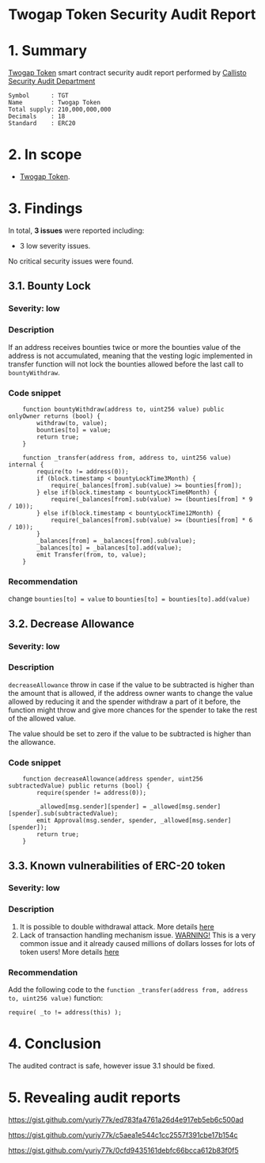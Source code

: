 # Twogap Token Security Audit Report

# 1. Summary

[Twogap Token](https://etherscan.io/address/0xf96aa656ec0e0ac163590db372b430cf3c0d61ca#code) smart contract security audit report performed by [Callisto Security Audit Department](https://github.com/EthereumCommonwealth/Auditing)

	Symbol      : TGT
	Name        : Twogap Token
	Total supply: 210,000,000,000
	Decimals    : 18 
	Standard    : ERC20

# 2. In scope

- [Twogap Token](https://etherscan.io/address/0xf96aa656ec0e0ac163590db372b430cf3c0d61ca#code).

# 3. Findings

In total, **3 issues** were reported including:

- 3 low severity issues.

No critical security issues were found.

## 3.1. Bounty Lock

### Severity: low

### Description

If an address receives bounties twice or more the bounties value of the address is not accumulated, meaning that the vesting logic implemented in transfer function will not lock the bounties allowed before the last call to `bountyWithdraw`.

### Code snippet

```
    function bountyWithdraw(address to, uint256 value) public onlyOwner returns (bool) {
        withdraw(to, value);
        bounties[to] = value;
        return true;
    }
```

```
    function _transfer(address from, address to, uint256 value) internal {
        require(to != address(0));
        if (block.timestamp < bountyLockTime3Month) {
            require(_balances[from].sub(value) >= bounties[from]);
        } else if(block.timestamp < bountyLockTime6Month) {
            require(_balances[from].sub(value) >= (bounties[from] * 9 / 10));
        } else if(block.timestamp < bountyLockTime12Month) {
            require(_balances[from].sub(value) >= (bounties[from] * 6 / 10));
        }
        _balances[from] = _balances[from].sub(value);
        _balances[to] = _balances[to].add(value);
        emit Transfer(from, to, value);
    }
```

### Recommendation

change `bounties[to] = value` to `bounties[to] = bounties[to].add(value)`

## 3.2. Decrease Allowance

### Severity: low

### Description

`decreaseAllowance` throw in case if the value to be subtracted is higher than the amount that is allowed, if the address owner wants to change the value allowed by reducing it and the spender withdraw a part of it before, the function might throw and give more chances for the spender to take the rest of the allowed value.

The value should be set to zero if the value to be subtracted is higher than the allowance.

### Code snippet

```
    function decreaseAllowance(address spender, uint256 subtractedValue) public returns (bool) {
        require(spender != address(0));

        _allowed[msg.sender][spender] = _allowed[msg.sender][spender].sub(subtractedValue);
        emit Approval(msg.sender, spender, _allowed[msg.sender][spender]);
        return true;
    }
```

## 3.3. Known vulnerabilities of ERC-20 token

### Severity: low

### Description

1. It is possible to double withdrawal attack. More details [here](https://docs.google.com/document/d/1YLPtQxZu1UAvO9cZ1O2RPXBbT0mooh4DYKjA_jp-RLM/edit)
2. Lack of transaction handling mechanism issue. [WARNING!](https://gist.github.com/Dexaran/ddb3e89fe64bf2e06ed15fbd5679bd20) This is a very common issue and it already caused millions of dollars losses for lots of token users! More details [here](https://docs.google.com/document/d/1Feh5sP6oQL1-1NHi-X1dbgT3ch2WdhbXRevDN681Jv4/edit)

### Recommendation

Add the following code to the `function _transfer(address from, address to, uint256 value)` function:

```
require( _to != address(this) );
```

# 4. Conclusion

The audited contract is safe, however issue 3.1 should be fixed.

# 5. Revealing audit reports

https://gist.github.com/yuriy77k/ed783fa4761a26d4e917eb5eb6c500ad

https://gist.github.com/yuriy77k/c5aea1e544c1cc2557f391cbe17b154c

https://gist.github.com/yuriy77k/0cfd9435161debfc66bcca612b83f0f5
